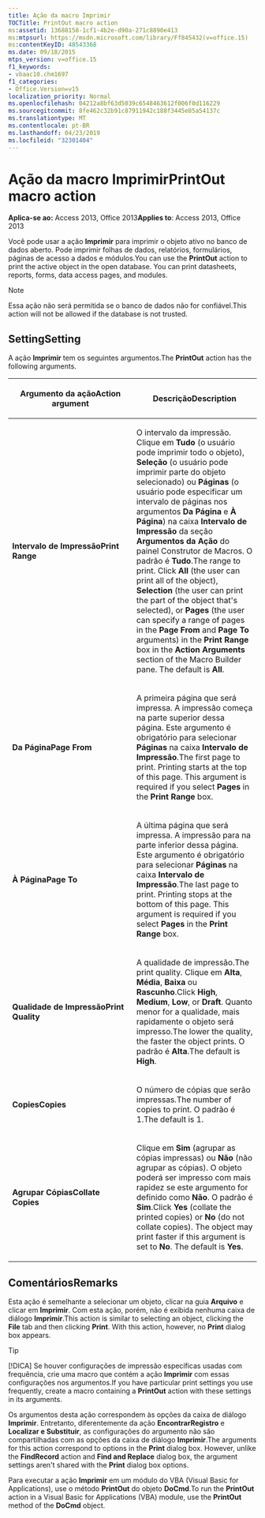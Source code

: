 ```yaml
---
title: Ação da macro Imprimir
TOCTitle: PrintOut macro action
ms:assetid: 13688158-1cf1-4b2e-d90a-271c8890e413
ms:mtpsurl: https://msdn.microsoft.com/library/Ff845432(v=office.15)
ms:contentKeyID: 48543368
ms.date: 09/18/2015
mtps_version: v=office.15
f1_keywords:
- vbaac10.chm1697
f1_categories:
- Office.Version=v15
localization_priority: Normal
ms.openlocfilehash: 04212a8bf63d5039c6548463612f006f0d116229
ms.sourcegitcommit: 8fe462c32b91c87911942c188f3445e85a54137c
ms.translationtype: MT
ms.contentlocale: pt-BR
ms.lasthandoff: 04/23/2019
ms.locfileid: "32301404"
---
```

# <a name="printout-macro-action"></a><span data-ttu-id="3d2f0-102">Ação da macro Imprimir</span><span class="sxs-lookup"><span data-stu-id="3d2f0-102">PrintOut macro action</span></span>

<span data-ttu-id="3d2f0-103">**Aplica-se ao:** Access 2013, Office 2013</span><span class="sxs-lookup"><span data-stu-id="3d2f0-103">**Applies to**: Access 2013, Office 2013</span></span>

<span data-ttu-id="3d2f0-p101">Você pode usar a ação **Imprimir** para imprimir o objeto ativo no banco de dados aberto. Pode imprimir folhas de dados, relatórios, formulários, páginas de acesso a dados e módulos.</span><span class="sxs-lookup"><span data-stu-id="3d2f0-p101">You can use the **PrintOut** action to print the active object in the open database. You can print datasheets, reports, forms, data access pages, and modules.</span></span>

> [!NOTE]
> <span data-ttu-id="3d2f0-106">Essa ação não será permitida se o banco de dados não for confiável.</span><span class="sxs-lookup"><span data-stu-id="3d2f0-106">This action will not be allowed if the database is not trusted.</span></span> 

## <a name="setting"></a><span data-ttu-id="3d2f0-107">Setting</span><span class="sxs-lookup"><span data-stu-id="3d2f0-107">Setting</span></span>

<span data-ttu-id="3d2f0-108">A ação **Imprimir** tem os seguintes argumentos.</span><span class="sxs-lookup"><span data-stu-id="3d2f0-108">The **PrintOut** action has the following arguments.</span></span>

<table>
<colgroup>
<col style="width: 50%" />
<col style="width: 50%" />
</colgroup>
<thead>
<tr class="header">
<th><p><span data-ttu-id="3d2f0-109">Argumento da ação</span><span class="sxs-lookup"><span data-stu-id="3d2f0-109">Action argument</span></span></p></th>
<th><p><span data-ttu-id="3d2f0-110">Descrição</span><span class="sxs-lookup"><span data-stu-id="3d2f0-110">Description</span></span></p></th>
</tr>
</thead>
<tbody>
<tr class="odd">
<td><p><span data-ttu-id="3d2f0-111"><strong>Intervalo de Impressão</strong></span><span class="sxs-lookup"><span data-stu-id="3d2f0-111"><strong>Print Range</strong></span></span></p></td>
<td><p><span data-ttu-id="3d2f0-p102">O intervalo da impressão. Clique em <strong>Tudo</strong> (o usuário pode imprimir todo o objeto), <strong>Seleção</strong> (o usuário pode imprimir parte do objeto selecionado) ou <strong>Páginas</strong> (o usuário pode especificar um intervalo de páginas nos argumentos <strong>Da Página</strong> e <strong>À Página</strong>) na caixa <strong>Intervalo de Impressão</strong> da seção <strong>Argumentos da Ação</strong> do painel Construtor de Macros. O padrão é <strong>Tudo</strong>.</span><span class="sxs-lookup"><span data-stu-id="3d2f0-p102">The range to print. Click <strong>All</strong> (the user can print all of the object), <strong>Selection</strong> (the user can print the part of the object that's selected), or <strong>Pages</strong> (the user can specify a range of pages in the <strong>Page From</strong> and <strong>Page To</strong> arguments) in the <strong>Print Range</strong> box in the <strong>Action Arguments</strong> section of the Macro Builder pane. The default is <strong>All</strong>.</span></span></p></td>
</tr>
<tr class="even">
<td><p><span data-ttu-id="3d2f0-115"><strong>Da Página</strong></span><span class="sxs-lookup"><span data-stu-id="3d2f0-115"><strong>Page From</strong></span></span></p></td>
<td><p><span data-ttu-id="3d2f0-p103">A primeira página que será impressa. A impressão começa na parte superior dessa página. Este argumento é obrigatório para selecionar <strong>Páginas</strong> na caixa <strong>Intervalo de Impressão</strong>.</span><span class="sxs-lookup"><span data-stu-id="3d2f0-p103">The first page to print. Printing starts at the top of this page. This argument is required if you select <strong>Pages</strong> in the <strong>Print Range</strong> box.</span></span></p></td>
</tr>
<tr class="odd">
<td><p><span data-ttu-id="3d2f0-119"><strong>À Página</strong></span><span class="sxs-lookup"><span data-stu-id="3d2f0-119"><strong>Page To</strong></span></span></p></td>
<td><p><span data-ttu-id="3d2f0-p104">A última página que será impressa. A impressão para na parte inferior dessa página. Este argumento é obrigatório para selecionar <strong>Páginas</strong> na caixa <strong>Intervalo de Impressão</strong>.</span><span class="sxs-lookup"><span data-stu-id="3d2f0-p104">The last page to print. Printing stops at the bottom of this page. This argument is required if you select <strong>Pages</strong> in the <strong>Print Range</strong> box.</span></span></p></td>
</tr>
<tr class="even">
<td><p><span data-ttu-id="3d2f0-123"><strong>Qualidade de Impressão</strong></span><span class="sxs-lookup"><span data-stu-id="3d2f0-123"><strong>Print Quality</strong></span></span></p></td>
<td><p><span data-ttu-id="3d2f0-124">A qualidade de impressão.</span><span class="sxs-lookup"><span data-stu-id="3d2f0-124">The print quality.</span></span> <span data-ttu-id="3d2f0-125">Clique em <strong>Alta</strong>, <strong>Média</strong>, <strong>Baixa</strong> ou <strong>Rascunho</strong>.</span><span class="sxs-lookup"><span data-stu-id="3d2f0-125">Click <strong>High</strong>, <strong>Medium</strong>, <strong>Low</strong>, or <strong>Draft</strong>.</span></span> <span data-ttu-id="3d2f0-126">Quanto menor for a qualidade, mais rapidamente o objeto será impresso.</span><span class="sxs-lookup"><span data-stu-id="3d2f0-126">The lower the quality, the faster the object prints.</span></span> <span data-ttu-id="3d2f0-127">O padrão é <strong>Alta</strong>.</span><span class="sxs-lookup"><span data-stu-id="3d2f0-127">The default is <strong>High</strong>.</span></span></p></td>
</tr>
<tr class="odd">
<td><p><span data-ttu-id="3d2f0-128"><strong>Copies</strong></span><span class="sxs-lookup"><span data-stu-id="3d2f0-128"><strong>Copies</strong></span></span></p></td>
<td><p><span data-ttu-id="3d2f0-129">O número de cópias que serão impressas.</span><span class="sxs-lookup"><span data-stu-id="3d2f0-129">The number of copies to print.</span></span> <span data-ttu-id="3d2f0-130">O padrão é 1.</span><span class="sxs-lookup"><span data-stu-id="3d2f0-130">The default is 1.</span></span></p></td>
</tr>
<tr class="even">
<td><p><span data-ttu-id="3d2f0-131"><strong>Agrupar Cópias</strong></span><span class="sxs-lookup"><span data-stu-id="3d2f0-131"><strong>Collate Copies</strong></span></span></p></td>
<td><p><span data-ttu-id="3d2f0-p107">Clique em <strong>Sim</strong> (agrupar as cópias impressas) ou <strong>Não</strong> (não agrupar as cópias). O objeto poderá ser impresso com mais rapidez se este argumento for definido como <strong>Não</strong>. O padrão é <strong>Sim</strong>.</span><span class="sxs-lookup"><span data-stu-id="3d2f0-p107">Click <strong>Yes</strong> (collate the printed copies) or <strong>No</strong> (do not collate copies). The object may print faster if this argument is set to <strong>No</strong>. The default is <strong>Yes</strong>.</span></span></p></td>
</tr>
</tbody>
</table>


## <a name="remarks"></a><span data-ttu-id="3d2f0-135">Comentários</span><span class="sxs-lookup"><span data-stu-id="3d2f0-135">Remarks</span></span>

<span data-ttu-id="3d2f0-p108">Esta ação é semelhante a selecionar um objeto, clicar na guia **Arquivo** e clicar em **Imprimir**. Com esta ação, porém, não é exibida nenhuma caixa de diálogo **Imprimir**.</span><span class="sxs-lookup"><span data-stu-id="3d2f0-p108">This action is similar to selecting an object, clicking the **File** tab and then clicking **Print**. With this action, however, no **Print** dialog box appears.</span></span>

> [!TIP]
> <span data-ttu-id="3d2f0-138">[!DICA] Se houver configurações de impressão específicas usadas com frequência, crie uma macro que contém a ação **Imprimir** com essas configurações nos argumentos.</span><span class="sxs-lookup"><span data-stu-id="3d2f0-138">If you have particular print settings you use frequently, create a macro containing a **PrintOut** action with these settings in its arguments.</span></span>

<span data-ttu-id="3d2f0-p109">Os argumentos desta ação correspondem às opções da caixa de diálogo **Imprimir**. Entretanto, diferentemente da ação **EncontrarRegistro** e **Localizar e Substituir**, as configurações do argumento não são compartilhadas com as opções da caixa de diálogo **Imprimir**.</span><span class="sxs-lookup"><span data-stu-id="3d2f0-p109">The arguments for this action correspond to options in the **Print** dialog box. However, unlike the **FindRecord** action and **Find and Replace** dialog box, the argument settings aren't shared with the **Print** dialog box options.</span></span>

<span data-ttu-id="3d2f0-141">Para executar a ação **Imprimir** em um módulo do VBA (Visual Basic for Applications), use o método **PrintOut** do objeto **DoCmd**.</span><span class="sxs-lookup"><span data-stu-id="3d2f0-141">To run the **PrintOut** action in a Visual Basic for Applications (VBA) module, use the **PrintOut** method of the **DoCmd** object.</span></span>

